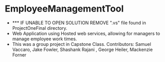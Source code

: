 # EmployeeManagementTool

- *** IF UNABLE TO OPEN SOLUTION REMOVE ".vs" file found in ProjectOneFinal directory.
- Web Application using Hosted web services, allowing for managers to manage employee work times. 
- This was a group project in Capstone Class. Contributors: Samuel Vaccaro, Jake Fowler,  Shashank Rajani , George Heiler, Mackenzie Forner  
